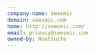 ```yaml
---
company-name: Seesmic
domain: seesmic.com
home: http://seesmic.com/
email: privacy@seesmic.com
owned-by: Hootsuite
---
```




